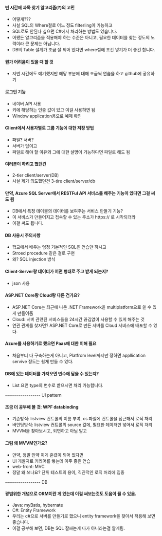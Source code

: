 #### 빈 시간에 과목 찾기 알고리즘(?)의 고민

- 어떻게???
- 사실 SQL의 Where절로 어느 정도 filterling이 가능하고
- SQL로도 안된다 싶으면 C#에서 처리하는 방법도 있습니다.
- 어쨌든 알고리즘을 적용해야 하는 수준은 아니고, 필요한 데이터를 찾는 정도의 노력이라 큰 문제는 아닙니다.
- DB의 Table 설계가 조금 잘 되어 있다면 where절에 조건 넣기가 더 좋긴 합니다.

#### 뭔가 어려움이 있을 때 할 것

- 저번 시간에도 얘기했지만 해당 부분에 대해 조금씩 연습을 하고 github에 공유하기

#### 로그인 기능

- 네이버 API 사용
- 키에 해당하는 인증 값이 있고 이걸 사용하면 됨
- Window application용으로 예제 확인

#### Client에서 사용자별로 그룹 기능에 대한 저장 방법

- 파일? 서버?
- 서버가 답이고
- 파일로 해야 할 이유와 그에 대한 설명이 가능하다면 파일로 해도 됨

#### 여러분이 하려고 했던건

- 2-tier client/server(DB)
- 사실 제가 의도했던건 3-tire client/server/db

#### 만약, Azure SQL Server에서 RESTFul API 서비스를 해주는 기능이 있다면 그걸 써도 됨

- DB에서 특정 테이블의 데이터를 보여주는 서비스 만들기 기능?
- 이 서비스가 만들어지고 접속할 수 있는 주소가 https:// 로 시작되더라
- 이걸 써도 됩니다.

#### DB 사용시 주의사항

- 학교에서 배우는 엄청 기본적인 SQL은 연습만 하시고
- Stroed procedure 같은 걸로 구현
- 왜? SQL injection 방식

#### Client-Server랑 데이터가 어떤 형태로 주고 받게 되는지?

- json 사용

#### ASP.NET Core랑 Cloud랑 다른 건가요?

- ASP.NET Core는 최근에 나온 .NET Framework을 multiplatform으로 쓸 수 있게 만들어줌
- Cloud: 서버 관련된 서비스들을 24시간 끊김없이 사용할 수 있게 해주는 것
- 연관 관계를 찾자면? ASP.NET Core로 만든 서버를 Cloud 서비스에 배포할 수 있다.

#### Azure를 사용하기로 했으면 Paas에 대한 이해 필요

- 처음부터 다 구축하는게 아니고, Platfrom level까지만 정하면 appllication servive 정도는 쉽게 만들 수 있다.

#### DB에 있는 데이터를 가져오면 변수에 담을 수 있는지?

- List<ClassStruct> 요런 type의 변수로 받으시면 처리 가능합니다.
    
------------------  UI pattern

#### 조금 더 공부해 볼 것: WPF databinding

- 기존방식: listview 컨트롤의 이름 부여, cs 파일에 컨트롤을 접근해서 로직 처리
- 바인딩방식: listview 컨트롤의 source 값에, 필요한 데이터만 넣어서 로직 처리
- MVVM을 찾아보시고, 되면하고 아님 말고

#### 그럼 왜 MVVM인가요?

- 만약, 정말 만약 이게 훈련이 되어 있다면
- UI 개발자로 커리어를 쌓는데 아주 좋은 연습
- web-front: MVC
- 정말 왜 쓰나요? 단위 테스트의 용이, 직관적인 로직 처리에 집중

------------------ DB

#### 광범위한 개념으로 ORM이란 게 있는데 이걸 써보는것도 도움이 될 수 있음.

- Java: myBatis, hybernate
- C#: Entity Framework
- 우리는 c#으로 서버를 만들기로 했으니 entity framework을 찾아서 적용해 보면 좋습니다.
- 이걸 공부해 보면, DB는 SQL 잘짜는게 다가 아니라는걸 알게됨.